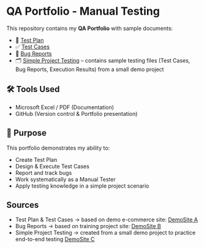# QA Portfolio - Manual Testing

This repository contains my **QA Portfolio** with sample documents:
- 📑 [Test Plan](./TestPlan.pdf)
- ✅ [Test Cases](./TestCase.pdf)
- 🐞 [Bug Reports](./BugReport.pdf)
- 🗂 [Simple Project Testing](./SimpleProjectTesting) – contains sample testing files (Test Cases, Bug Reports, Execution Results) from a small demo project

## 🛠 Tools Used
- Microsoft Excel / PDF (Documentation)
- GitHub (Version control & Portfolio presentation)

## 🚀 Purpose
This portfolio demonstrates my ability to:
- Create Test Plan  
- Design & Execute Test Cases  
- Report and track bugs  
- Work systematically as a Manual Tester
- Apply testing knowledge in a simple project scenario

## Sources
- Test Plan & Test Cases → based on demo e-commerce site: [DemoSite A](https://magento.softwaretestingboard.com/)
- Bug Reports → based on training project site: [DemoSite B](https://academybugs.com/find-bugs/)
- Simple Project Testing → created from a small demo project to practice end-to-end testing [DemoSite C](https://automationexercise.com/)

